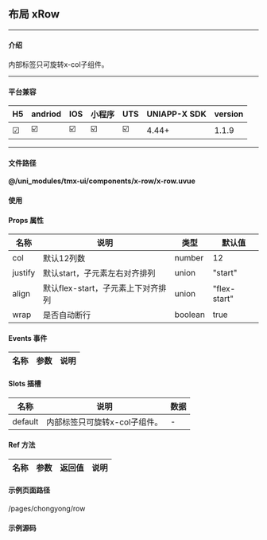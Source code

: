 
## 布局 xRow

***

#### 介绍

内部标签只可旋转x-col子组件。

***

#### 平台兼容

| H5 | andriod | IOS | 小程序 | UTS | UNIAPP-X SDK | version |
| --- | --- | --- | --- | --- | --- | --- |
| ☑ | ☑️ | ☑️ | ☑️ | ☑️ | 4.44+ | 1.1.9 |

***

#### 文件路径

**@/uni_modules/tmx-ui/components/x-row/x-row.uvue**

#### 使用

<x-row></x-row>

#### Props 属性

| 名称 | 说明 | 类型 | 默认值 |
| ------ | ---- | ---- | ---- |
| col | 默认12列数 | number | 12 |
| justify | 默认start，子元素左右对齐排列 | union | "start" |
| align | 默认flex-start，子元素上下对齐排列 | union | "flex-start" |
| wrap | 是否自动断行 | boolean | true |



#### Events 事件

| 名称 | 参数 | 说明 |
| ------ | ---- | ---- |


#### Slots 插槽

| 名称 | 说明 | 数据 |
| ------ | ---- | ---- |
| default | 内部标签只可旋转x-col子组件。 | - |


#### Ref 方法

| 名称 | 参数 | 返回值 | 说明 |
| ------ | ---- | ---- | ---- |


#### 示例页面路径

/pages/chongyong/row

#### 示例源码

<template>
	<!-- #ifdef APP -->
	<scroll-view style="flex:1">
	<!-- #endif -->
	<!-- #ifdef MP-WEIXIN -->
	<page-meta :page-style="`background-color:${xThemeConfigBgColor}`">
		<navigation-bar :background-color="xThemeConfigNavBgColor" :front-color="xThemeConfigNavFontColor"></navigation-bar>
	</page-meta>
	<!-- #endif -->
		<x-sheet >
			<x-text font-size="18" class="text-weight-b mb-8">布局 xRowCol</x-text>
			<x-text color="#999999" >响应式布局，快速生成排版布局,默认12列布局，可以自行更改列的总数。</x-text>
		</x-sheet>

		<x-row class="mx-12 mb-12">
			<x-col style="background-color: #1587eb;" _class="py-15"><x-text class="text-align-center " color="white">3</x-text></x-col>
			<x-col style="background-color: #55b2eb;" _class="py-15"><x-text class="text-align-center " color="white">3</x-text></x-col>
			<x-col style="background-color: #7de6a4;" _class="py-15"><x-text class="text-align-center " color="white">3</x-text></x-col>
			<x-col style="background-color: #d2b29c;" _class="py-15"><x-text class="text-align-center " color="white">3</x-text></x-col>
		</x-row>
		<x-row class="mx-12 mb-12">
			<x-col :span="6" style="background-color: #1587eb;" _class="py-15"><x-text class="text-align-center " color="white">6</x-text></x-col>
			<x-col :span="4" style="background-color: #55b2eb;" _class="py-15"><x-text class="text-align-center " color="white">4</x-text></x-col>
			<x-col :span="2" style="background-color: #1587eb;" _class="py-15"><x-text class="text-align-center " color="white">2</x-text></x-col>
		</x-row>
		<x-row class="mx-12 mb-12">
			<x-col :span="2" style="background-color: #1587eb;" _class="py-15"><x-text class="text-align-center " color="white">2</x-text></x-col>
			<x-col :span="4" style="background-color: #55b2eb;" _class="py-15"><x-text class="text-align-center " color="white">4</x-text></x-col>
			<x-col :span="6" style="background-color: #60cdff;" _class="py-15"><x-text class="text-align-center " color="white">6</x-text></x-col>
		</x-row>
		<x-sheet>
			<x-text font-size="18" class="text-weight-b">嵌套使用</x-text>
		</x-sheet>
		<x-row class="mx-12 mb-12">
			<x-col :span="6" style="background-color: #ffffff;" _class="py-15">
				<x-row>
					<x-col :span="6" style="background-color: #e7c4ac;" _class="py-15"><x-text class="text-align-center " color="white">6</x-text></x-col>
					<x-col :span="6" style="background-color: #dea496;" _class="py-15"><x-text class="text-align-center " color="white">6</x-text></x-col>
				</x-row>
			</x-col>
			<x-col :span="6" style="background-color: #ececec;" _class="py-15">
				<x-row>
					<x-col :span="4" style="background-color: #f8d2b9;" _class="py-15"><x-text class="text-align-center " color="white">4</x-text></x-col>
					<x-col :span="4" style="background-color: #e7c4ac;" _class="py-15"><x-text class="text-align-center " color="white">4</x-text></x-col>
					<x-col :span="4" style="background-color: #d2b29c;" _class="py-15"><x-text class="text-align-center " color="white">4</x-text></x-col>
				</x-row>
			</x-col>
		</x-row>
		<x-sheet>
			<x-text font-size="18" class="text-weight-b">自动断行形成列</x-text>
		</x-sheet>
		<x-row class="mx-12 mb-12">
			<x-col :span="12" style="background-color: #1692ff;" _class="py-15"><x-text class="text-align-center " color="white">12</x-text></x-col>
			<x-col :span="12" style="background-color: #1384e6;" _class="py-15"><x-text class="text-align-center " color="white">12</x-text></x-col>
			<x-col :span="12" style="background-color: #1171c5;" _class="py-15"><x-text class="text-align-center " color="white">12</x-text></x-col>
		</x-row>
		<x-sheet>
			<x-text font-size="18" class="text-weight-b">对齐,设置24列</x-text>
		</x-sheet>
		<x-row :col="24" class="mx-12 mb-12" justify="space-between">
			<x-col :span="11" style="background-color: #1587eb;" _class="py-15"><x-text class="text-align-center " color="white">11</x-text></x-col>
			<x-col :span="11" style="background-color: #1587eb;" _class="py-15"><x-text class="text-align-center " color="white">11</x-text></x-col>
		</x-row>
		<x-row :col="24" class="mx-12 mb-12" justify="space-between">
			<x-col :span="7" style="background-color: #1587eb;" _class="py-15"><x-text class="text-align-center " color="white">7</x-text></x-col>
			<x-col :span="7" style="background-color: #1587eb;" _class="py-15"><x-text class="text-align-center " color="white">7</x-text></x-col>
			<x-col :span="7" style="background-color: #1587eb;" _class="py-15"><x-text class="text-align-center " color="white">7</x-text></x-col>
		</x-row>
		<view style="height:40px"></view>
	<!-- #ifdef APP -->
	</scroll-view>
	<!-- #endif -->
</template>

<script>
	export default {
		data() {
			return {
				
			};
		},
		computed:{
			
		}
	}
</script>

<style lang="scss">

</style>

		
